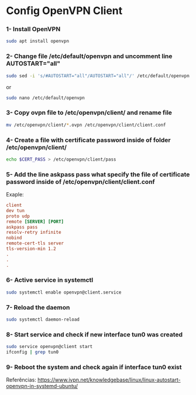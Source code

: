 # Config OpenVPN Client

### 1- Install OpenVPN

```bash
sudo apt install openvpn
```

### 2- Change file **/etc/default/openvpn** and uncomment line **AUTOSTART="all"**

```bash
sudo sed -i 's/#AUTOSTART="all"/AUTOSTART="all"/' /etc/default/openvpn
```

or

```bash
sudo nano /etc/default/openvpn
```

### 3- Copy ovpn file to **/etc/openvpn/client/** and rename file

```bash
mv /etc/openvpn/client/*.ovpn /etc/openvpn/client/client.conf
```

### 4- Create a file with certificate password inside of folder **/etc/openvpn/client/**

```bash
echo $CERT_PASS > /etc/openvpn/client/pass
```

### 5- Add the line **askpass pass**  what specify the file of certificate password inside of **/etc/openvpn/client/client.conf**

Exaple:

```conf
client
dev tun
proto udp
remote [SERVER] [PORT]
askpass pass
resolv-retry infinite
nobind
remote-cert-tls server
tls-version-min 1.2
.
.
.
```

### 6- Active service in systemctl

```bash
sudo systemctl enable openvpn@client.service
```

### 7- Reload the daemon

```bash
sudo systemctl daemon-reload
```

### 8- Start service and check if new interface **tun0** was created

```bash
sudo service openvpn@client start
ifconfig | grep tun0
```

### 9- Reboot the system and check again if interface **tun0** exist

Referências: <https://www.ivpn.net/knowledgebase/linux/linux-autostart-openvpn-in-systemd-ubuntu/>